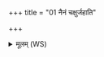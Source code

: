 +++
title = "01 नैनं चक्षुर्जहाति"

+++
<details><summary>मूलम् (WS)</summary>

नैनं चक्षुर्जहाति न प्राणो जरसः पुरा ।  
पुरं यो ब्रह्मणो वेद यस्मात् पुरुष उच्यते ॥ १ ॥
</details>